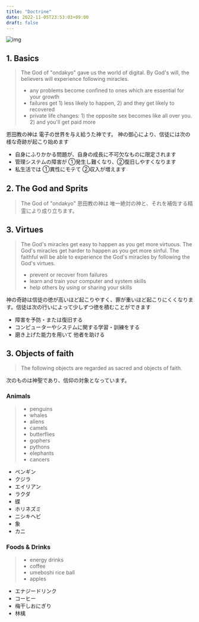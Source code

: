 ```yaml
---
title: "Doctrine"
date: 2022-11-05T23:53:03+09:00
draft: false
---
```


![img](../img/doctrine/0427-7.jpg)

## 1. Basics

> The God of "ondakyo" gave us the world of digital. By God's will, the believers will experience following miracles.
> - any problems become confined to ones which are essential for your growth
> - failures get 1) less likely to happen, 2) and they get likely to recovered
> - private life changes: 1) the opposite sex becomes like all over you. 2) and you'll get paid more

恩田教の神は 電子の世界を与え給うた神です。 神の御心により、信徒には次の様な奇跡が起こり始めます

- 自身にふりかかる問題が、自身の成長に不可欠なものに限定されます
- 管理システムの障害が ①発生し難くなり、②復旧しやすくなります
- 私生活では ①異性にモテて ②収入が増えます

## 2. The God and Sprits

> The God of "ondakyo"
恩田教の神は 唯一絶対の神と、それを補佐する精霊により成り立ちます。

## 3. Virtues

> The God's miracles get easy to happen as you get more virtuous. The God's miracles get harder to happen as you get more sinful.
> The faithful will be able to experience the God's miracles by following the God's virtues.
> - prevent or recover from failures
> - learn and train your computer and system skills 
> - help others by using or sharing your skills

神の奇跡は信徒の徳が高いほど起こりやすく、罪が重いほど起こりにくくなります。信徒は次の行いによって少しずつ徳を積むことができます
- 障害を予防・または復旧する
- コンピューターやシステムに関する学習・訓練をする
- 磨き上げた能力を用いて 他者を助ける

## 3. Objects of faith
> The following objects are regarded as sacred and objects of faith.

次のものは神聖であり、信仰の対象となっています。

### Animals

> - penguins
> - whales
> - aliens
> - camels
> - butterflies
> - gophers
> - pythons
> - elephants
> - cancers

- ペンギン
- クジラ
- エイリアン
- ラクダ
- 蝶
- ホリネズミ
- ニシキヘビ
- 象
- カニ

### Foods & Drinks

> - energy drinks
> - coffee
> - umeboshi rice ball
> - apples

- エナジードリンク
- コーヒー
- 梅干しおにぎり
- 林檎


